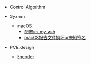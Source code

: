 <!-- _sidebar.md -->

- Control Algorithm
- System
  - macOS
    - [配置oh-my-zsh](/system/macOS/oh-my-zsh.md)
    - [macOS报告文件损坏or未知签名](/system/macOS/macOS报告文件损坏or未知签名.md)
  
- PCB_design
  - [Encoder](/PCB_design/Encoder.md) <!--注意这里是相对路径-->